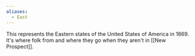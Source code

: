 ```yaml
---
aliases:
  - East
---
```

This represents the Eastern states of the United States of America in 1869. It's where folk from and where they go when they aren't in [[New Prospect]].
